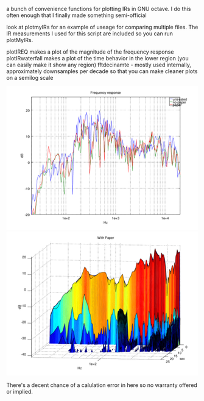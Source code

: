 a bunch of convenience functions for plotting IRs in GNU octave. I do this often enough that I finally made something semi-official

look at plotmyIRs for an example of useage for comparing multiple files. The IR measurements I used for this script are included so you can run plotMyIRs.

plotIREQ makes a plot of the magnitude of the frequency response
plotIRwaterfall makes a plot of the time behavior in the lower region (you can easily make it show any region)
fftdecinamte - mostly used internally, approximately downsamples per decade so that you can make cleaner plots on a semilog scale

![screenshot](https://raw.githubusercontent.com/ssj71/octaveIRplots/master/eq_smooth.png "example of smoothed IR EQ plots")
![screenshot](https://raw.githubusercontent.com/ssj71/octaveIRplots/master/paper_waterfall.png "example of waterfall plot")

There's a decent chance of a calulation error in here so no warranty offered or implied. 
